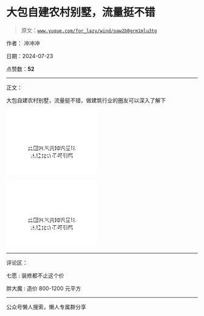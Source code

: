 # 大包自建农村别墅，流量挺不错

> 原文：[`www.yuque.com/for_lazy/wind/oaw2b0grm1mlu3tg`](https://www.yuque.com/for_lazy/wind/oaw2b0grm1mlu3tg)

作者： 冲冲冲

日期：2024-07-23

点赞数：**52**

* * *

正文：

大包自建农村别墅，流量挺不错，做建筑行业的圈友可以深入了解下

![](img/8db6765baeb698bdab7b36de04af9e82.png "None")

![](img/a5164ee7534a9c4877639b8e6af4dc70.png "None")

* * *

评论区：

七愿 : 装修都不止这个价

胖大魔 : 造价 800-1200 元平方

* * *

公众号懒人搜索，懒人专属群分享